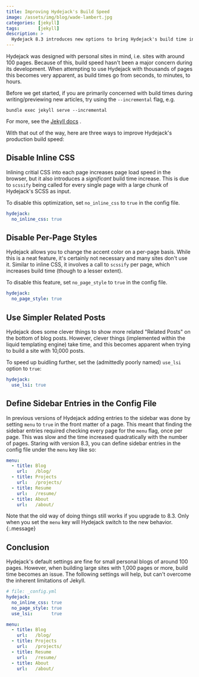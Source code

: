 ```yaml
---
title: Improving Hydejack's Build Speed
image: /assets/img/blog/wade-lambert.jpg
categories: [jekyll]
tags:       [jekyll]
description: >
  Hydejack 8.3 introduces new options to bring Hydejack's build time in line with other Jekyll themes.
---
```


Hydejack was designed with personal sites in mind, i.e. sites with around 100 pages. Because of this, build speed hasn't been a major concern during its development. When attempting to use Hydejack with thousands of pages this becomes very apparent, as build times go from seconds, to minutes, to hours.

Before we get started, if you are primarily concerned with build times during writing/previewing new articles, try using the `--incremental` flag, e.g.

    bundle exec jekyll serve --incremental

For more, see the [Jekyll docs](https://jekyllrb.com/docs/configuration/#build-command-options) .

With that out of the way, here are three ways to improve Hydejack's production build speed:


## Disable Inline CSS
Inlining critial CSS into each page increases page load speed in the browser, but it also introduces a *significant* build time increase. This is due to `scssify` being called for every single page with a large chunk of Hydejack's SCSS as input.

To disable this optimization, set `no_inline_css` to `true` in the config file.

```yml
hydejack:
  no_inline_css: true
```

## Disable Per-Page Styles
Hydejack allows you to change the accent color on a per-page basis. While this is a neat feature, it's certainly not necessary and many sites don't use it. Similar to inline CSS, it involves a call to `scssify` per page, which increases build time (though to a lesser extent).

To disable this feature, set `no_page_style` to `true` in the config file.

```yml
hydejack:
  no_page_style: true
```

## Use Simpler Related Posts

Hydejack does some clever things to show more related "Related Posts" on the bottom of blog posts. However, clever things (implemented within the liquid templating engine) take time, and this becomes apparent when trying to build a site with 10,000 posts.

To speed up buidling further, set the (admittedly poorly named) `use_lsi` option to `true`:

```yml
hydejack:
  use_lsi: true
```

## Define Sidebar Entries in the Config File
In previous versions of Hydejack adding entries to the sidebar was done by setting `menu` to `true` in the front matter of a page. This meant that finding the sidebar entries required checking every page for the `menu` flag, once per page. This was slow and the time increased quadratically with the number of pages.
Staring with version 8.3, you can define sidebar entries in the config file under the `menu` key like so:

```yml
menu:
  - title: Blog
    url:   /blog/
  - title: Projects
    url:   /projects/
  - title: Resume
    url:   /resume/
  - title: About
    url:   /about/
```

Note that the old way of doing things still works if you upgrade to 8.3. Only when you set the `menu` key will Hydejack switch to the new behavior.
{:.message}


## Conclusion
Hydejack's default settings are fine for small personal blogs of around 100 pages. However, when building large sites with 1,000 pages or more, build time becomes an issue. The following settings will help, but can't overcome the inherent limitations of Jekyll.

```yml
# file: _config.yml
hydejack:
  no_inline_css: true
  no_page_style: true
  use_lsi:       true

menu:
  - title: Blog
    url:   /blog/
  - title: Projects
    url:   /projects/
  - title: Resume
    url:   /resume/
  - title: About
    url:   /about/
```
